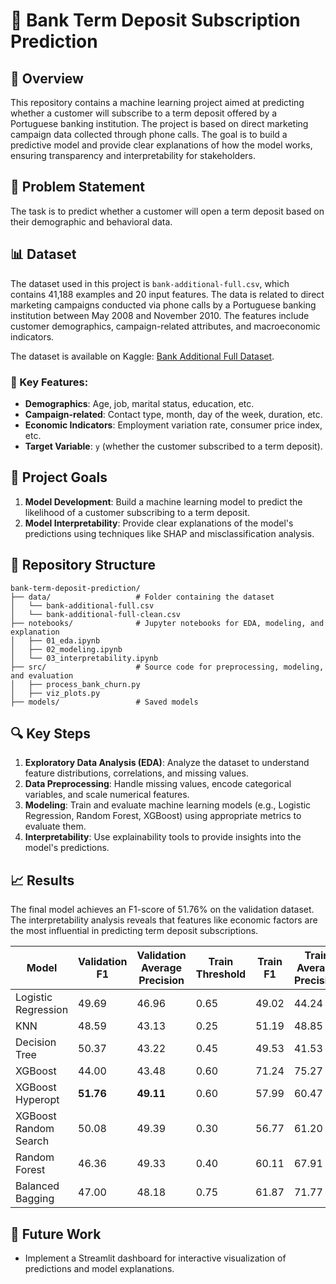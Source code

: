 
# 🏦 Bank Term Deposit Subscription Prediction

## 📝 Overview
This repository contains a machine learning project aimed at predicting whether a customer will subscribe to a term deposit offered by a Portuguese banking institution. The project is based on direct marketing campaign data collected through phone calls. The goal is to build a predictive model and provide clear explanations of how the model works, ensuring transparency and interpretability for stakeholders.

## 🎯 Problem Statement
The task is to predict whether a customer will open a term deposit based on their demographic and behavioral data. 

## 📊 Dataset
The dataset used in this project is `bank-additional-full.csv`, which contains 41,188 examples and 20 input features. The data is related to direct marketing campaigns conducted via phone calls by a Portuguese banking institution between May 2008 and November 2010. The features include customer demographics, campaign-related attributes, and macroeconomic indicators.

The dataset is available on Kaggle: [Bank Additional Full Dataset](https://www.kaggle.com/datasets/sahistapatel96/bankadditionalfullcsv/data).

### 🔑 Key Features:
- **Demographics**: Age, job, marital status, education, etc.
- **Campaign-related**: Contact type, month, day of the week, duration, etc.
- **Economic Indicators**: Employment variation rate, consumer price index, etc.
- **Target Variable**: `y` (whether the customer subscribed to a term deposit).

## 🚀 Project Goals
1. **Model Development**: Build a machine learning model to predict the likelihood of a customer subscribing to a term deposit.
2. **Model Interpretability**: Provide clear explanations of the model's predictions using techniques like SHAP and misclassification analysis.

## 📂 Repository Structure
```
bank-term-deposit-prediction/
├── data/                   # Folder containing the dataset
│   └── bank-additional-full.csv
│   └── bank-additional-full-clean.csv
├── notebooks/              # Jupyter notebooks for EDA, modeling, and explanation
│   ├── 01_eda.ipynb
│   ├── 02_modeling.ipynb
│   └── 03_interpretability.ipynb
├── src/                    # Source code for preprocessing, modeling, and evaluation
│   ├── process_bank_churn.py
│   ├── viz_plots.py
├── models/                 # Saved models

```

## 🔍 Key Steps
1. **Exploratory Data Analysis (EDA)**: Analyze the dataset to understand feature distributions, correlations, and missing values.
2. **Data Preprocessing**: Handle missing values, encode categorical variables, and scale numerical features.
3. **Modeling**: Train and evaluate machine learning models (e.g., Logistic Regression, Random Forest, XGBoost) using appropriate metrics to evaluate them.
4. **Interpretability**: Use explainability tools to provide insights into the model's predictions.


## 📈 Results
The final model achieves an F1-score of 51.76% on the validation dataset. The interpretability analysis reveals that features like economic factors are the most influential in predicting term deposit subscriptions.

| Model                     |  Validation F1 | Validation Average Precision | Train Threshold | Train F1 | Train Average Precision |
|---------------------------|--------------|----------------------------|----------------|---------|------------------------|
| Logistic Regression       |  49.69        | 46.96                      | 0.65         | 49.02   | 44.24                  |
| KNN                       |  48.59        | 43.13                      | 0.25          | 51.19   | 48.85                  |
| Decision Tree             |  50.37        | 43.22                      | 0.45          | 49.53   | 41.53                  |
| XGBoost                   |  44.00        | 43.48                      | 0.60          | 71.24   | 75.27                  |
| XGBoost Hyperopt          | **51.76**        | **49.11**                      | 0.60          | 57.99   | 60.47                  |
| XGBoost Random Search     |  50.08        | 49.39                      | 0.30          | 56.77   | 61.20                  |
| Random Forest             |  46.36        | 49.33                      | 0.40          | 60.11   | 67.91                  |
| Balanced Bagging          |  47.00        | 48.18                      | 0.75         | 61.87   | 71.77                  |



## 🔮 Future Work
- Implement a Streamlit dashboard for interactive visualization of predictions and model explanations.


